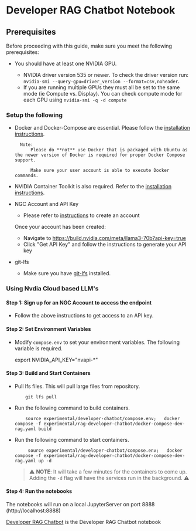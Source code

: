 # Developer RAG Chatbot Notebook

## Prerequisites
Before proceeding with this guide, make sure you meet the following prerequisites:

- You should have at least one NVIDIA GPU.

    - NVIDIA driver version 535 or newer. To check the driver version run: ``nvidia-smi --query-gpu=driver_version --format=csv,noheader``.
    - If you are running multiple GPUs they must all be set to the same mode (ie Compute vs. Display). You can check compute mode for each GPU using
    ``nvidia-smi -q -d compute``

### Setup the following

- Docker and Docker-Compose are essential. Please follow the [installation instructions](https://docs.docker.com/engine/install/ubuntu/).

        Note:
            Please do **not** use Docker that is packaged with Ubuntu as the newer version of Docker is required for proper Docker Compose support.

            Make sure your user account is able to execute Docker commands.


- NVIDIA Container Toolkit is also required. Refer to the [installation instructions](https://docs.nvidia.com/datacenter/cloud-native/container-toolkit/install-guide.html).


- NGC Account and API Key

    - Please refer to [instructions](https://docs.nvidia.com/ngc/gpu-cloud/ngc-overview/index.html) to create an account

    Once your account has been created:

    * Navigate to https://build.nvidia.com/meta/llama3-70b?api-key=true
    * Click "Get API Key" and follow the instructions to generate your API key

- git-lfs
    - Make sure you have [git-lfs](https://git-lfs.github.com) installed.


### Using Nvdia Cloud based LLM's

#### Step 1: Sign up for an NGC Account to access the endpoint

- Follow the above instructions to get access to an API key.

#### Step 2: Set Environment Variables

- Modify ``compose.env`` to set your environment variables. The following variable is required.

    export NVIDIA_API_KEY="nvapi-*"


#### Step 3: Build and Start Containers
- Pull lfs files. This will pull large files from repository.
    ```
        git lfs pull
    ```
- Run the following command to build containers.
    ```
        source experimental/developer-chatbot/compose.env;   docker compose -f experimental/rag-developer-chatbot/docker-compose-dev-rag.yaml build
    ```

- Run the following command to start containers.
    ```
         source experimental/developer-chatbot/compose.env;   docker compose -f experimental/rag-developer-chatbot/docker-compose-dev-rag.yaml up -d
    ```
    > ⚠️ **NOTE**: It will take a few minutes for the containers to come up. Adding the `-d` flag will have the services run in the background. ⚠️

#### Step 4: Run the notebooks
The notebooks will run on a local JupyterServer on port 8888 (http://localhost:8888)

[Developer RAG Chatbot](../../rapids/notebooks/rapids_notebook.ipynb) is the Developer RAG Chatbot notebook